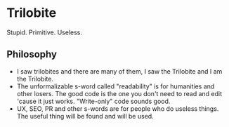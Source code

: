 # Trilobite

Stupid. Primitive. Useless.

## Philosophy

* I saw trilobites and there are many of them, I saw the Trilobite and I am the Trilobite.
* The unformalizable s-word called "readability" is for humanities and other losers. The good code is the one you don't need to read and edit 'cause it just works. "Write-only" code sounds good.
* UX, SEO, PR and other s-words are for people who do useless things. The useful thing will be found and will be used.
